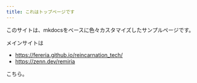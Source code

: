 ```yaml
---
title: これはトップページです
---
```


このサイトは、mkdocsをベースに色々カスタマイズしたサンプルページです。

メインサイトは

- https://fereria.github.io/reincarnation_tech/
- https://zenn.dev/remiria

こちら。